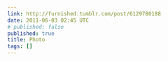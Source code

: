 ```yaml
---
link: http://furnished.tumblr.com/post/6129780188
date: 2011-06-03 02:45 UTC
# published: false
published: true
title: Photo
tags: []
---
```



